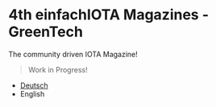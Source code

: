 # 4th einfachIOTA Magazines - GreenTech

The community driven IOTA Magazine!

> Work in Progress!

- [Deutsch](https://einfachiota.github.io/iota-magazines/eiMag-4/de/)
- English
